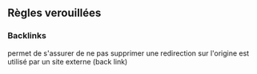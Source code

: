 ## Règles verouillées
### Backlinks

permet de s'assurer de ne pas supprimer une redirection sur l'origine est utilisé par un site externe (back link)  
